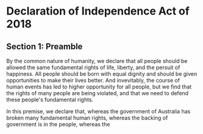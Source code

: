 # Declaration of Independence Act of 2018
## Section 1: Preamble
By the common nature of humanity, we declare that all people should be allowed the same fundamental rights of life, liberty, and the persuit of happiness. All people should be born with equal dignity and should be given opportunities to make their lives better. And invevitably, the course of human events has led to higher opportunity for all people, but we find that the rights of many people are being violated, and that we need to defend these people's fundamental rights.

In this premise, we declare that,
whereas the government of Australia has broken many fundamental human rights,
whereas the backing of government is in the people,
whereas the 
